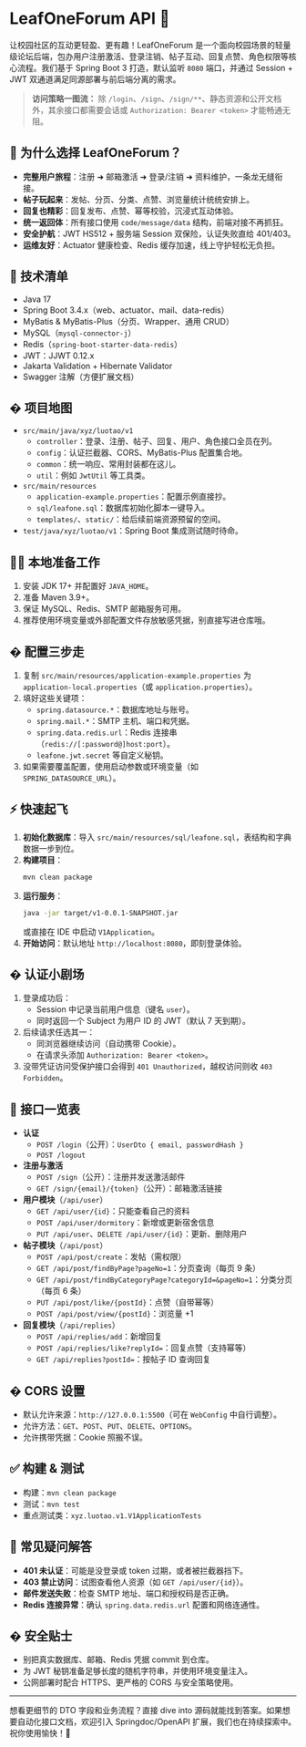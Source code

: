 # LeafOneForum API 🚀

让校园社区的互动更轻盈、更有趣！LeafOneForum 是一个面向校园场景的轻量级论坛后端，包办用户注册激活、登录注销、帖子互动、回复点赞、角色权限等核心流程。我们基于 Spring Boot 3 打造，默认监听 `8080` 端口，并通过 Session + JWT 双通道满足同源部署与前后端分离的需求。

> **访问策略一图流：** 除 `/login`、`/sign`、`/sign/**`、静态资源和公开文档外，其余接口都需要会话或 `Authorization: Bearer <token>` 才能畅通无阻。

## 🎯 为什么选择 LeafOneForum？
- **完整用户旅程**：注册 ➜ 邮箱激活 ➜ 登录/注销 ➜ 资料维护，一条龙无缝衔接。
- **帖子玩起来**：发帖、分页、分类、点赞、浏览量统计统统安排上。
- **回复也精彩**：回复发布、点赞、幂等校验，沉浸式互动体验。
- **统一返回体**：所有接口使用 `code/message/data` 结构，前端对接不再抓狂。
- **安全护航**：JWT HS512 + 服务端 Session 双保险，认证失败直给 401/403。
- **运维友好**：Actuator 健康检查、Redis 缓存加速，线上守护轻松无负担。

## 🧰 技术清单
- Java 17
- Spring Boot 3.4.x（web、actuator、mail、data-redis）
- MyBatis & MyBatis-Plus（分页、Wrapper、通用 CRUD）
- MySQL（`mysql-connector-j`）
- Redis（`spring-boot-starter-data-redis`）
- JWT：JJWT 0.12.x
- Jakarta Validation + Hibernate Validator
- Swagger 注解（方便扩展文档）

## � 项目地图
- `src/main/java/xyz/luotao/v1`
  - `controller`：登录、注册、帖子、回复、用户、角色接口全员在列。
  - `config`：认证拦截器、CORS、MyBatis-Plus 配置集合地。
  - `common`：统一响应、常用封装都在这儿。
  - `util`：例如 `JwtUtil` 等工具类。
- `src/main/resources`
  - `application-example.properties`：配置示例直接抄。
  - `sql/leafone.sql`：数据库初始化脚本一键导入。
  - `templates/`、`static/`：给后续前端资源预留的空间。
- `test/java/xyz/luotao/v1`：Spring Boot 集成测试随时待命。

## 🧑‍💻 本地准备工作
1. 安装 JDK 17+ 并配置好 `JAVA_HOME`。
2. 准备 Maven 3.9+。
3. 保证 MySQL、Redis、SMTP 邮箱服务可用。
4. 推荐使用环境变量或外部配置文件存放敏感凭据，别直接写进仓库哦。

## � 配置三步走
1. 复制 `src/main/resources/application-example.properties` 为 `application-local.properties`（或 `application.properties`）。
2. 填好这些关键项：
   - `spring.datasource.*`：数据库地址与账号。
   - `spring.mail.*`：SMTP 主机、端口和凭据。
   - `spring.data.redis.url`：Redis 连接串（`redis://[:password@]host:port`）。
   - `leafone.jwt.secret` 等自定义秘钥。
3. 如果需要覆盖配置，使用启动参数或环境变量（如 `SPRING_DATASOURCE_URL`）。

## ⚡️ 快速起飞
1. **初始化数据库**：导入 `src/main/resources/sql/leafone.sql`，表结构和字典数据一步到位。
2. **构建项目**：
   ```bash
   mvn clean package
   ```
3. **运行服务**：
   ```bash
   java -jar target/v1-0.0.1-SNAPSHOT.jar
   ```
   或直接在 IDE 中启动 `V1Application`。
4. **开始访问**：默认地址 `http://localhost:8080`，即刻登录体验。

## � 认证小剧场
1. 登录成功后：
   - Session 中记录当前用户信息（键名 `user`）。
   - 同时返回一个 Subject 为用户 ID 的 JWT（默认 7 天到期）。
2. 后续请求任选其一：
   - 同浏览器继续访问（自动携带 Cookie）。
   - 在请求头添加 `Authorization: Bearer <token>`。
3. 没带凭证访问受保护接口会得到 `401 Unauthorized`，越权访问则收 `403 Forbidden`。

## 📡 接口一览表
- **认证**
  - `POST /login`（公开）：`UserDto { email, passwordHash }`
  - `POST /logout`
- **注册与激活**
  - `POST /sign`（公开）：注册并发送激活邮件
  - `GET /sign/{email}/{token}`（公开）：邮箱激活链接
- **用户模块**（`/api/user`）
  - `GET /api/user/{id}`：只能查看自己的资料
  - `POST /api/user/dormitory`：新增或更新宿舍信息
  - `PUT /api/user`、`DELETE /api/user/{id}`：更新、删除用户
- **帖子模块**（`/api/post`）
  - `POST /api/post/create`：发帖（需权限）
  - `GET /api/post/findByPage?pageNo=1`：分页查询（每页 9 条）
  - `GET /api/post/findByCategoryPage?categoryId=&pageNo=1`：分类分页（每页 6 条）
  - `PUT /api/post/like/{postId}`：点赞（自带幂等）
  - `POST /api/post/view/{postId}`：浏览量 +1
- **回复模块**（`/api/replies`）
  - `POST /api/replies/add`：新增回复
  - `POST /api/replies/like?replyId=`：回复点赞（支持幂等）
  - `GET /api/replies?postId=`：按帖子 ID 查询回复

## � CORS 设置
- 默认允许来源：`http://127.0.0.1:5500`（可在 `WebConfig` 中自行调整）。
- 允许方法：`GET`、`POST`、`PUT`、`DELETE`、`OPTIONS`。
- 允许携带凭据：Cookie 照搬不误。

## ✅ 构建 & 测试
- 构建：`mvn clean package`
- 测试：`mvn test`
- 重点测试类：`xyz.luotao.v1.V1ApplicationTests`

## 🧩 常见疑问解答
- **401 未认证**：可能是没登录或 token 过期，或者被拦截器挡下。
- **403 禁止访问**：试图查看他人资源（如 `GET /api/user/{id}`）。
- **邮件发送失败**：检查 SMTP 地址、端口和授权码是否正确。
- **Redis 连接异常**：确认 `spring.data.redis.url` 配置和网络连通性。

## � 安全贴士
- 别把真实数据库、邮箱、Redis 凭据 commit 到仓库。
- 为 JWT 秘钥准备足够长度的随机字符串，并使用环境变量注入。
- 公网部署时配合 HTTPS、更严格的 CORS 与安全策略使用。

---

想看更细节的 DTO 字段和业务流程？直接 dive into 源码就能找到答案。如果想要自动化接口文档，欢迎引入 Springdoc/OpenAPI 扩展，我们也在持续探索中。祝你使用愉快！🌟
